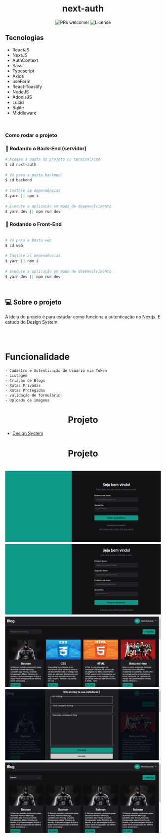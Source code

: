 <h1 align="center">
  next-auth
</h1>

<p align="center">
 <img src="https://img.shields.io/static/v1?label=PRs&message=welcome&color=49AA26&labelColor=000000" alt="PRs welcome!" />

  <img alt="License" src="https://img.shields.io/static/v1?label=license&message=MIT&color=49AA26&labelColor=000000">
</p>

## Tecnologias

- ReactJS
- NextJS
- AuthContext
- Sass
- Typescript
- Axios
- useForm
- React-Toastify
- NodeJS
- AdonisJS
- Lucid
- Sqlite
- Middleware

</br>

### Como rodar o projeto

### 🎲 Rodando o Back-End (servidor)

```bash
# Acesse a pasta do projeto no terminal/cmd
$ cd next-auth

# Vá para a pasta backend
$ cd backend

# Instale as dependências
$ yarn || npm i

# Execute a aplicação em modo de desenvolvimento
$ yarn dev || npm run dev

```

### 🎲 Rodando o Front-End

```bash

# Vá para a pasta web
$ cd web

# Instale as dependências
$ yarn || npm i

# Execute a aplicação em modo de desenvolvimento
$ yarn dev || npm run dev

```

</br>

## 💻 Sobre o projeto

<p>
    A ideia do projeto é para estudar como funciona a autenticação no Nextjs, E estudo de Design System 
</p>

</br>

</br>

# Funcionalidade
    - Cadastro e Autenticação de Usuário via Token
    - Listagem
    - Criação de Blogs
    - Rotas Privadas
    - Rotas Protegidas
    - validação de formulário
    - Uploads de imagens

<h1 align="center"> 
	Projeto
</h1>

- [Design System](https://www.figma.com/file/U9TAFDRVFzd8eB8emJNzzH/Untitled/duplicate)

<h1 align="center"> 
	Projeto
</h1>

<h1 align="center">
  <img src="./web/template/login.png" />
  <img src="./web/template/sign-up.png" />
  <img src="./web/template/home.png" />
  <img src="./web/template/modal.png" />
  <img src="./web/template/filter.png" />
</h1>